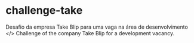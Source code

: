 # challenge-take
Desafio da empresa Take Blip para uma vaga na área de desenvolvimento &lt;/> Challenge of the company Take Blip for a development vacancy.
